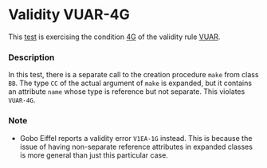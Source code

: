 # Validity VUAR-4G

This [test](.) is exercising the condition [4G](../Readme.md) of the validity rule [VUAR](../../vuar/Readme.md).

### Description

In this test, there is a separate call to the creation procedure `make` from class `BB`. The type `CC` of the actual argument of `make` is expanded, but it contains an attribute `name` whose type is reference but not separate. This violates `VUAR-4G`.

### Note

* Gobo Eiffel reports a validity error `V1EA-1G` instead. This is because the issue of having non-separate reference attributes in expanded classes is more general than just this particular case.
